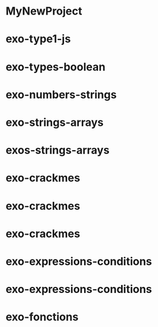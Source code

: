# MyNewProject
# exo-type1-js
# exo-types-boolean
# exo-numbers-strings
# exo-strings-arrays
# exos-strings-arrays
# exo-crackmes
# exo-crackmes
# exo-crackmes
# exo-expressions-conditions
# exo-expressions-conditions
# exo-fonctions
